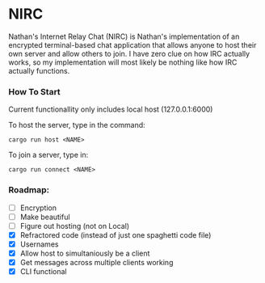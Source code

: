 # NIRC

Nathan's Internet Relay Chat (NIRC) is Nathan's implementation of an encrypted terminal-based chat application that allows anyone to host their own server and allow others to join. I have zero clue on how IRC actually works, so my implementation will most likely be nothing like how IRC actually functions.

### How To Start

Current functionallity only includes local host (127.0.0.1:6000)

To host the server, type in the command:

`cargo run host <NAME>`

To join a server, type in:

`cargo run connect <NAME>`

### Roadmap:
- [ ] Encryption
- [ ] Make beautiful
- [ ] Figure out hosting (not on Local)
- [x] Refractored code (instead of just one spaghetti code file)
- [x] Usernames
- [x] Allow host to simultaniously be a client
- [x] Get messages across multiple clients working
- [x] CLI functional
